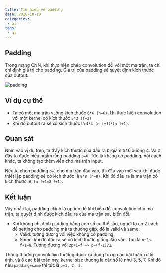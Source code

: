 ```yaml
---
title: Tìm hiểu về padding
date: 2018-10-10
categories:
 - ai
tags:
 - ai
---
```


## Padding
Trong mạng CNN, khi thực hiện phép convolution đối với một ma trận, ta chỉ chỉ định giá trị cho padding. Giá trị của padding sẽ quyết định kích thước của output.

![padding](https://user-images.githubusercontent.com/8240899/134883751-a4a070d1-6d81-4f9e-9fe5-db2cbe6a1fb7.png)

## Ví dụ cụ thể
- Ta có một ma trận vuông kích thước `6*6 (n=6)`, khi thực hiện convolution với một kernel có kích thước `3*3 (f=3)`
- Khi đó output ra sẽ có kích thước là `4*4 (n-f+1)*(n-f+1)`.

## Quan sát
Nhìn vào vị dụ trên, ta thấy kích thước của đầu ra bị giảm từ 6 xuống 4. Và ở đây ta được hiểu ngầm rằng padding `p=0`. 
Tức là không có padding, nói cách khác, ta không tạo thêm viền cho ma trận input.

Nếu ta chọn padding `p=1` cho ma trận đầu vào, thì đầu vào mới sau khi được thiết lập padding sẽ có kích thước là `8*8 (n=8)`. 
Khi đó đầu ra là ma trận có kích thước: `6 (n-f+1=8-3+1)`.

## Kết luận
Vậy nhắc lại, padding chính là option để khi biến đổi convolution cho ma trận, ta quyết định được kích đầu ra của ma trận sau biến đổi.
- Khi không chỉ định padding bằng con số cụ thể nào, người ta có 2 cách để setting cho padding mà ta thường gặp, đó là valid và same:
  - Valid: tương đương với việc không có padding
  - Same: khi đó đầu ra sẽ có kích thước giống đầu vào. Tức là `n+2p-f+1=n`. Tương đương với `2p+1=f => p=(f-1)/2`.

Thông thường convolution thường được xử dụng trong các bài toán xử lý ảnh, 
và ở các bài toán này, kernel size thường là các số lẻ như 3, 5, 7. Khi đó nếu `padding=same` thì tức là `p=1, 2, 3`.
